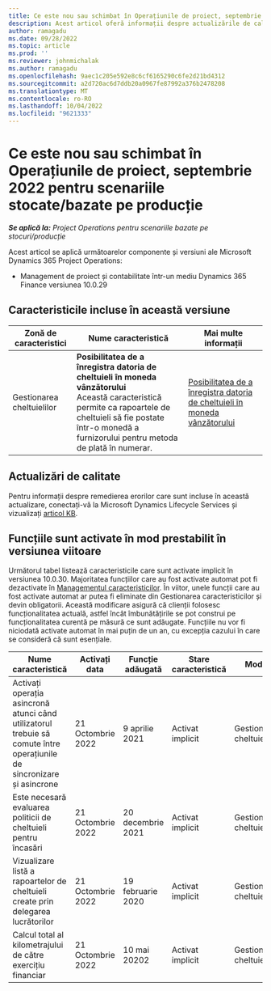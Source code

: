 ```yaml
---
title: Ce este nou sau schimbat în Operațiunile de proiect, septembrie 2022 pentru scenariile stocate/bazate pe producție
description: Acest articol oferă informații despre actualizările de calitate care sunt disponibile în versiunea Microsoft din septembrie 2022 Dynamics 365 Project Operations pentru scenarii stocate/bazate pe producție.
author: ramagadu
ms.date: 09/28/2022
ms.topic: article
ms.prod: ''
ms.reviewer: johnmichalak
ms.author: ramagadu
ms.openlocfilehash: 9aec1c205e592e8c6cf6165290c6fe2d21bd4312
ms.sourcegitcommit: a2d720ac6d7ddb20a0967fe87992a376b2478208
ms.translationtype: MT
ms.contentlocale: ro-RO
ms.lasthandoff: 10/04/2022
ms.locfileid: "9621333"
---
```

# <a name="whats-new-or-changed-in-project-operations-september-2022-for-stockedproduction-based-scenarios"></a>Ce este nou sau schimbat în Operațiunile de proiect, septembrie 2022 pentru scenariile stocate/bazate pe producție

_**Se aplică la:** Project Operations pentru scenariile bazate pe stocuri/producție_

Acest articol se aplică următoarelor componente și versiuni ale Microsoft Dynamics 365 Project Operations:

- Management de proiect și contabilitate într-un mediu Dynamics 365 Finance versiunea 10.0.29

## <a name="features-included-in-this-release"></a>Caracteristicile incluse în această versiune

| Zonă de caracteristici | Nume caracteristică | Mai multe informații |
| --- | --- | --- |
| Gestionarea cheltuielilor | **Posibilitatea de a înregistra datoria de cheltuieli în moneda vânzătorului**<br>Această caracteristică permite ca rapoartele de cheltuieli să fie postate într-o monedă a furnizorului pentru metoda de plată în numerar. | [Posibilitatea de a înregistra datoria de cheltuieli în moneda vânzătorului](/dynamics365/project-operations/expense/posting-expense-reports#enable-the-ability-to-post-expense-liability-in-vendor-currency-for-cash-payment-method-feature) |

## <a name="quality-updates"></a>Actualizări de calitate

Pentru informații despre remedierea erorilor care sunt incluse în această actualizare, conectați-vă la Microsoft Dynamics Lifecycle Services și vizualizați [articol KB](https://fix.lcs.dynamics.com/Issue/Details?bugId=726559).

## <a name="features-turned-on-by-default-in-upcoming-release"></a>Funcțiile sunt activate în mod prestabilit în versiunea viitoare

Următorul tabel listează caracteristicile care sunt activate implicit în versiunea 10.0.30. Majoritatea funcțiilor care au fost activate automat pot fi dezactivate în [Managementul caracteristicilor](/dynamics365/fin-ops-core/fin-ops/get-started/feature-management/feature-management-overview). În viitor, unele funcții care au fost activate automat ar putea fi eliminate din Gestionarea caracteristicilor și devin obligatorii. Această modificare asigură că clienții folosesc funcționalitatea actuală, astfel încât îmbunătățirile se pot construi pe funcționalitatea curentă pe măsură ce sunt adăugate. Funcțiile nu vor fi niciodată activate automat în mai puțin de un an, cu excepția cazului în care se consideră că sunt esențiale.

| Nume caracteristică | Activați data | Funcție adăugată | Stare caracteristică | Modul |
| --- | --- | --- |--- |--- |
| Activați operația asincronă atunci când utilizatorul trebuie să comute între operațiunile de sincronizare și asincrone | 21 Octombrie 2022 | 9 aprilie 2021 | Activat implicit | Gestionarea cheltuielilor |
| Este necesară evaluarea politicii de cheltuieli pentru încasări | 21 Octombrie 2022 | 20 decembrie 2021 | Activat implicit | Gestionarea cheltuielilor |
| Vizualizare listă a rapoartelor de cheltuieli create prin delegarea lucrătorilor | 21 Octombrie 2022 | 19 februarie 2020 | Activat implicit | Gestionarea cheltuielilor |
| Calcul total al kilometrajului de către exercițiu financiar | 21 Octombrie 2022 | 10 mai 20202 | Activat implicit | Gestionarea cheltuielilor |
